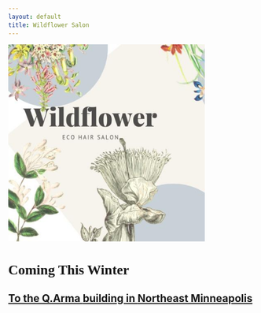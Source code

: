 ```yaml
---
layout: default
title: Wildflower Salon
---
```

<div class="row">
    <div class="col">
        <div class="text-center">
            <img 
            style="max-height: 400px;" 
            class="img-fluid border border-dark mb-3" 
            src="assets/images/wildflower_logo.jpg" 
            alt="logo"
            >
        </div>
    </div>
</div>
<div class="row">
    <div class="col">
        <h1 
        class="text-center text-primary"
        style="font-family: 'Playfair Display'"
        >
            <span class="d-inline-block">Coming </span>
            <span class="d-inline-block">This Winter</span>
        </h1>
        <a href="https://goo.gl/maps/9GV8cwifeNmpMW5S7" target="_blank">
            <h2 class="text-center text-primary my-3 text-uppercase">
                <span class="d-inline-block">To the Q.Arma </span>
                <span class="d-inline-block">building in </span>
                <span class="d-inline-block">Northeast Minneapolis</span>
            </h2>
        </a>
    </div>    
</div>